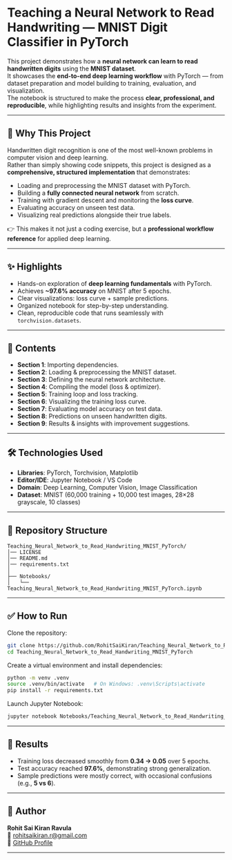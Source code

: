 # Teaching a Neural Network to Read Handwriting — MNIST Digit Classifier in PyTorch

This project demonstrates how a **neural network can learn to read handwritten digits** using the **MNIST dataset**.  
It showcases the **end-to-end deep learning workflow** with PyTorch — from dataset preparation and model building to training, evaluation, and visualization.  
The notebook is structured to make the process **clear, professional, and reproducible**, while highlighting results and insights from the experiment.

---

## 📌 Why This Project

Handwritten digit recognition is one of the most well-known problems in computer vision and deep learning.  
Rather than simply showing code snippets, this project is designed as a **comprehensive, structured implementation** that demonstrates:

- Loading and preprocessing the MNIST dataset with PyTorch.
- Building a **fully connected neural network** from scratch.
- Training with gradient descent and monitoring the **loss curve**.
- Evaluating accuracy on unseen test data.
- Visualizing real predictions alongside their true labels.

👉 This makes it not just a coding exercise, but a **professional workflow reference** for applied deep learning.

---

## ✨ Highlights

- Hands-on exploration of **deep learning fundamentals** with PyTorch.
- Achieves **~97.6% accuracy** on MNIST after 5 epochs.
- Clear visualizations: loss curve + sample predictions.
- Organized notebook for step-by-step understanding.
- Clean, reproducible code that runs seamlessly with `torchvision.datasets`.

---

## 📖 Contents

- **Section 1**: Importing dependencies.
- **Section 2**: Loading & preprocessing the MNIST dataset.
- **Section 3**: Defining the neural network architecture.
- **Section 4**: Compiling the model (loss & optimizer).
- **Section 5**: Training loop and loss tracking.
- **Section 6**: Visualizing the training loss curve.
- **Section 7**: Evaluating model accuracy on test data.
- **Section 8**: Predictions on unseen handwritten digits.
- **Section 9**: Results & insights with improvement suggestions.

---

## 🛠️ Technologies Used

- **Libraries**: PyTorch, Torchvision, Matplotlib
- **Editor/IDE**: Jupyter Notebook / VS Code
- **Domain**: Deep Learning, Computer Vision, Image Classification
- **Dataset**: MNIST (60,000 training + 10,000 test images, 28×28 grayscale, 10 classes)

---

## 📂 Repository Structure

```
Teaching_Neural_Network_to_Read_Handwriting_MNIST_PyTorch/
│── LICENSE
│── README.md
│── requirements.txt
│
├── Notebooks/
│   └── Teaching_Neural_Network_to_Read_Handwriting_MNIST_PyTorch.ipynb
```

---

## ✅ How to Run

Clone the repository:

```bash
git clone https://github.com/RohitSaiKiran/Teaching_Neural_Network_to_Read_Handwriting_MNIST_PyTorch
cd Teaching_Neural_Network_to_Read_Handwriting_MNIST_PyTorch
```

Create a virtual environment and install dependencies:

```bash
python -m venv .venv
source .venv/bin/activate   # On Windows: .venv\Scripts\activate
pip install -r requirements.txt
```

Launch Jupyter Notebook:

```bash
jupyter notebook Notebooks/Teaching_Neural_Network_to_Read_Handwriting_MNIST_PyTorch.ipynb
```

---

## 👀 Results

- Training loss decreased smoothly from **0.34 → 0.05** over 5 epochs.
- Test accuracy reached **97.6%**, demonstrating strong generalization.
- Sample predictions were mostly correct, with occasional confusions (e.g., **5 vs 6**).

---

## 👤 Author

**Rohit Sai Kiran Ravula**  
📧 rohitsaikiran.r@gmail.com  
🔗 [GitHub Profile](https://github.com/RohitSaiKiran)

---
